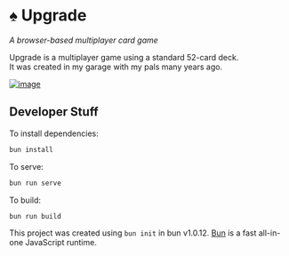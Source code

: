 # ♠ Upgrade

_A browser-based multiplayer card game_

Upgrade is a multiplayer game using a standard 52-card deck.  
It was created in my garage with my pals many years ago.

[![image](https://github.com/jgrunik/upgrade/assets/14305136/bcb4baef-4e77-45f8-aaba-320532cd720b)](https://jgrunik.github.io/upgrade/)

## Developer Stuff

To install dependencies:

```bash
bun install
```

To serve:

```bash
bun run serve
```

To build:

```bash
bun run build
```

This project was created using `bun init` in bun v1.0.12. [Bun](https://bun.sh) is a fast all-in-one JavaScript runtime.
